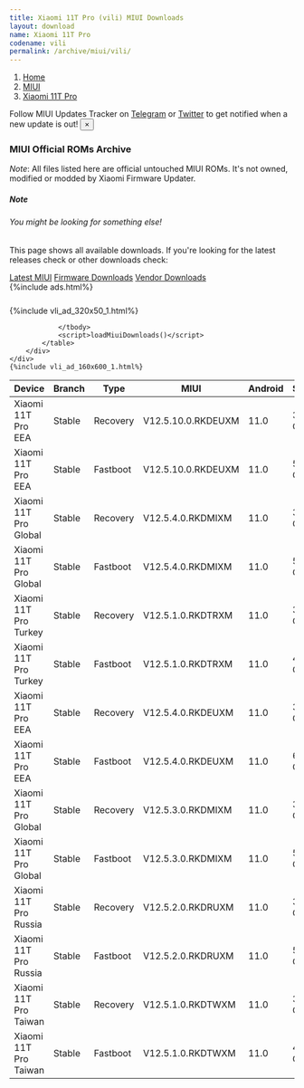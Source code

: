 ```yaml
---
title: Xiaomi 11T Pro (vili) MIUI Downloads
layout: download
name: Xiaomi 11T Pro
codename: vili
permalink: /archive/miui/vili/
---
```

<nav aria-label="breadcrumb">
    <ol class="breadcrumb">
        <li class="breadcrumb-item"><a href="/">Home</a></li>
        <li class="breadcrumb-item"><a href="/miui/">MIUI</a></li>
        <li class="breadcrumb-item active" aria-current="page"><a href="/miui/vili/">Xiaomi 11T Pro</a></li>
    </ol>
</nav>
<div class="alert alert-primary alert-dismissible fade show" role="alert">
    Follow MIUI Updates Tracker on <a href="https://t.me/MIUIUpdatesTracker" class="alert-link">Telegram</a>
     or <a href="https://twitter.com/MiFwUpdater" class="alert-link">Twitter</a> to get notified when a new update is out!
    <button type="button" class="close" data-dismiss="alert" aria-label="Close">
        <span aria-hidden="true">&times;</span>
    </button>
</div>

### MIUI Official ROMs Archive
*Note*: All files listed here are official untouched MIUI ROMs. It's not owned, modified or modded by Xiaomi Firmware Updater.
<div class="card">
  <div class="card-body">
    <h5 class="card-title">Note</h5>
    <h6 class="card-subtitle mb-2 text-muted">You might be looking for something else!</h6>
    <p class="card-text">This page shows all available downloads.
     If you're looking for the latest releases check or other downloads check:</p>
    <a href="/miui/vili/" class="card-link">Latest MIUI</a>
    <a href="/firmware/vili/" class="card-link">Firmware Downloads</a>
    <a href="/vendor/vili/" class="card-link">Vendor Downloads</a>
  </div>
</div>
{%include ads.html%}
<div class="row justify-content-center">
    <div class="col-10">
        <div class="table-responsive-md" style="margin-top: 25px;">
            {%include vli_ad_320x50_1.html%}
            <table id="miui" class="display dt-responsive nowrap compact table table-striped table-hover table-sm">
                <thead class="thead-dark">
                    <tr>
                        <th data-ref="device">Device</th>
                        <th data-ref="branch">Branch</th>
                        <th data-ref="type">Type</th>
                        <th data-ref="miui">MIUI</th>
                        <th data-ref="android">Android</th>
                        <th data-ref="size">Size</th>
                        <th data-ref="size">Date</th>
                        <th data-ref="link">Link</th>
                    </tr>
                </thead>
                <tbody>
                <tr><td>Xiaomi 11T Pro EEA</td><td>Stable</td><td>Recovery</td><td>V12.5.10.0.RKDEUXM</td><td>11.0</td><td>3.2 GB</td><td>2021-09-26</td><td><a href="/miui/vili/stable/V12.5.10.0.RKDEUXM/">Download</a></td></tr>
<tr><td>Xiaomi 11T Pro EEA</td><td>Stable</td><td>Fastboot</td><td>V12.5.10.0.RKDEUXM</td><td>11.0</td><td>5.9 GB</td><td>2021-09-10</td><td><a href="/miui/vili/stable/V12.5.10.0.RKDEUXM/">Download</a></td></tr>
<tr><td>Xiaomi 11T Pro Global</td><td>Stable</td><td>Recovery</td><td>V12.5.4.0.RKDMIXM</td><td>11.0</td><td>3.2 GB</td><td>2021-09-26</td><td><a href="/miui/vili/stable/V12.5.4.0.RKDMIXM/">Download</a></td></tr>
<tr><td>Xiaomi 11T Pro Global</td><td>Stable</td><td>Fastboot</td><td>V12.5.4.0.RKDMIXM</td><td>11.0</td><td>5.9 GB</td><td>2021-08-31</td><td><a href="/miui/vili/stable/V12.5.4.0.RKDMIXM/">Download</a></td></tr>
<tr><td>Xiaomi 11T Pro Turkey</td><td>Stable</td><td>Recovery</td><td>V12.5.1.0.RKDTRXM</td><td>11.0</td><td>3.2 GB</td><td>2021-09-22</td><td><a href="/miui/vili/stable/V12.5.1.0.RKDTRXM/">Download</a></td></tr>
<tr><td>Xiaomi 11T Pro Turkey</td><td>Stable</td><td>Fastboot</td><td>V12.5.1.0.RKDTRXM</td><td>11.0</td><td>4.9 GB</td><td>2021-09-01</td><td><a href="/miui/vili/stable/V12.5.1.0.RKDTRXM/">Download</a></td></tr>
<tr><td>Xiaomi 11T Pro EEA</td><td>Stable</td><td>Recovery</td><td>V12.5.4.0.RKDEUXM</td><td>11.0</td><td>3.3 GB</td><td>2021-09-18</td><td><a href="/miui/vili/stable/V12.5.4.0.RKDEUXM/">Download</a></td></tr>
<tr><td>Xiaomi 11T Pro EEA</td><td>Stable</td><td>Fastboot</td><td>V12.5.4.0.RKDEUXM</td><td>11.0</td><td>6.0 GB</td><td>2021-08-19</td><td><a href="/miui/vili/stable/V12.5.4.0.RKDEUXM/">Download</a></td></tr>
<tr><td>Xiaomi 11T Pro Global</td><td>Stable</td><td>Recovery</td><td>V12.5.3.0.RKDMIXM</td><td>11.0</td><td>3.2 GB</td><td>2021-09-18</td><td><a href="/miui/vili/stable/V12.5.3.0.RKDMIXM/">Download</a></td></tr>
<tr><td>Xiaomi 11T Pro Global</td><td>Stable</td><td>Fastboot</td><td>V12.5.3.0.RKDMIXM</td><td>11.0</td><td>5.9 GB</td><td>2021-08-20</td><td><a href="/miui/vili/stable/V12.5.3.0.RKDMIXM/">Download</a></td></tr>
<tr><td>Xiaomi 11T Pro Russia</td><td>Stable</td><td>Recovery</td><td>V12.5.2.0.RKDRUXM</td><td>11.0</td><td>3.2 GB</td><td>2021-09-18</td><td><a href="/miui/vili/stable/V12.5.2.0.RKDRUXM/">Download</a></td></tr>
<tr><td>Xiaomi 11T Pro Russia</td><td>Stable</td><td>Fastboot</td><td>V12.5.2.0.RKDRUXM</td><td>11.0</td><td>5.3 GB</td><td>2021-09-08</td><td><a href="/miui/vili/stable/V12.5.2.0.RKDRUXM/">Download</a></td></tr>
<tr><td>Xiaomi 11T Pro Taiwan</td><td>Stable</td><td>Recovery</td><td>V12.5.1.0.RKDTWXM</td><td>11.0</td><td>3.2 GB</td><td>2021-09-18</td><td><a href="/miui/vili/stable/V12.5.1.0.RKDTWXM/">Download</a></td></tr>
<tr><td>Xiaomi 11T Pro Taiwan</td><td>Stable</td><td>Fastboot</td><td>V12.5.1.0.RKDTWXM</td><td>11.0</td><td>4.5 GB</td><td>2021-08-31</td><td><a href="/miui/vili/stable/V12.5.1.0.RKDTWXM/">Download</a></td></tr>

                </tbody>
                <script>loadMiuiDownloads()</script>
            </table>
        </div>
    </div>
    {%include vli_ad_160x600_1.html%}
</div>
